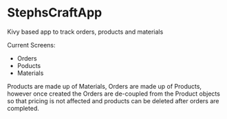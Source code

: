 # StephsCraftApp
Kivy based app to track orders, products and materials


Current Screens:
- Orders
- Poducts
- Materials


Products are made up of Materials, Orders are made up of Products, however once created the Orders are de-coupled from the Product objects so that pricing is not affected and products can be deleted after orders are completed.


